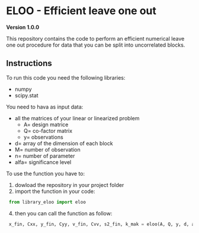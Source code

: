 # ELOO - Efficient leave one out 

**Version 1.0.0**

This repository contains the code to perform an efficient numerical leave one out procedure for data that you can be split into uncorrelated blocks. 

## Instructions
To run this code you need the following libraries:
- numpy
- scipy.stat

You need to hava as input data:
- all the matrices of your linear or linearized problem 
    - A= design matrice
    - Q= co-factor matrix
    - y= observations
- d= array of the dimension of each block
- M= number of observation
- n= number of parameter
- alfa= significance level

To use the function you have to:
1. dowload the repository in your project folder
2. import the function in your code:
```python
 from library_eloo import eloo
```
4. then you can call the function as follow:
```python
 x_fin, Cxx, y_fin, Cyy, v_fin, Cvv, s2_fin, k_mak = eloo(A, Q, y, d, alfa, M, n)
```

